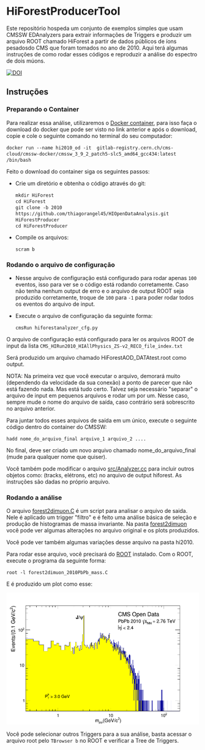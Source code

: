 # HiForestProducerTool

Este repositório hospeda um conjunto de exemplos simples que usam CMSSW EDAnalyzers para extrair informações de Triggers e produzir um arquivo ROOT chamado HiForest a partir de dados públicos de íons pesados ​​​​do CMS que foram tomados no ano de 2010. Aqui terá algumas instruções de como rodar esses códigos e reproduzir a análise do espectro de dois múons.

[![DOI](https://zenodo.org/badge/DOI/10.5281/zenodo.10606131.svg)](https://doi.org/10.5281/zenodo.10606131)

## Instruções 

### Preparando o Container

Para realizar essa análise, utilizaremos o [Docker container](http://opendata.cern.ch/docs/cms-guide-docker), para isso faça o download do docker que pode ser visto no link anterior e após o download, copie e cole o seguinte comando no terminal do seu computador:

  ```
  docker run --name hi2010_od -it  gitlab-registry.cern.ch/cms-cloud/cmssw-docker/cmssw_3_9_2_patch5-slc5_amd64_gcc434:latest /bin/bash
  ```

Feito o download do container siga os seguintes passos:

- Crie um diretório e obtenha o código através do git:

  ```
  mkdir HiForest
  cd HiForest
  git clone -b 2010 https://github.com/thiagorangel45/HIOpenDataAnalysis.git HiForestProducer
  cd HiForestProducer
  ```

- Compile os arquivos:

  ```
  scram b
  ```

### Rodando o arquivo de configuração 

- Nesse arquivo de configuração está configurado para rodar apenas `100` eventos, isso para ver se o código está rodando corretamente. Caso não tenha nenhum output de erro e o arquivo de output ROOT seja produzido corretamente, troque de `100` para `-1` para poder rodar todos os eventos do arquivo de input.

- Execute o arquivo de configuração da seguinte forma:

  ```
  cmsRun hiforestanalyzer_cfg.py
  ```

O arquivo de configuração está configurado para ler os arquivos ROOT de input da lista `CMS_HIRun2010_HIAllPhysics_ZS-v2_RECO_file_index.txt`

Será produzido um arquivo chamado HiForestAOD_DATAtest.root como output.

NOTA: Na primeira vez que você executar o arquivo, demorará muito (dependendo da velocidade da sua conexão) a ponto de parecer que não está fazendo nada. Mas está tudo certo. Talvez seja necessário "separar" o arquivo de input em pequenos arquivos e rodar um por um. Nesse caso, sempre mude o nome do arquivo de saída, caso contrário será sobrescrito no arquivo anterior.

Para juntar todos esses arquivos de saída em um único, execute o seguinte código dentro do container do CMSSW:

```
hadd nome_do_arquivo_final arquivo_1 arquivo_2 ....
```
No final, deve ser criado um novo arquivo chamado nome_do_arquivo_final (mude para qualquer nome que quiser).

Você também pode modificar o arquivo [src/Analyzer.cc](src/Analyzer.cc) para incluir outros objetos como: (tracks, elétrons, etc) no arquivo de output hiforest. As instruções são dadas no próprio arquivo.


### Rodando a análise 

O arquivo [forest2dimuon.C](forest2dimuon.C) é um script para analisar o arquivo de saida. Nele é aplicado um trigger "filtro" e é feito uma análise básica de seleção e produção de histogramas de massa invariante.  Na pasta [forest2dimuon](forest2dimuon) você pode ver algumas alterações no arquivo original e os plots produzidos.

Você pode ver também algumas variações desse arquivo na pasta hi2010.

Para rodar esse arquivo, você precisará do [ROOT](https://root.cern/install/) instalado. Com o ROOT, execute o programa da seguinte forma:
```
root -l forest2dimuon_2010PbPb_mass.C
```
E é produzido um plot como esse:

<p align="center">
  <img src="forest2dimuon/diMuon_mass_2010_PbPb_1.png" alt="Texto Alternativo" width="700">
</p>

Você pode selecionar outros Triggers para a sua análise, basta acessar o arquivo root pelo `TBrowser b` no ROOT e verificar a Tree de Triggers.
